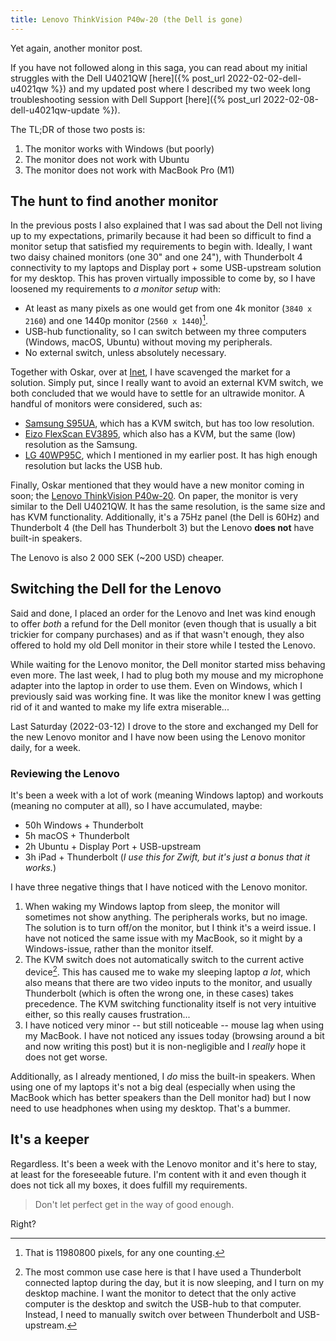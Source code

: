 ```yaml
---
title: Lenovo ThinkVision P40w-20 (the Dell is gone)
---
```


Yet again, another monitor post.

If you have not followed along in this saga, you can read about my initial struggles with the Dell U4021QW
[here]({% post_url 2022-02-02-dell-u4021qw %}) and my updated post where I described my two week long troubleshooting
session with Dell Support [here]({% post_url 2022-02-08-dell-u4021qw-update %}).

The TL;DR of those two posts is:
1. The monitor works with Windows (but poorly)
2. The monitor does not work with Ubuntu
3. The monitor does not work with MacBook Pro (M1)

## The hunt to find another monitor

In the previous posts I also explained that I was sad about the Dell not living up to my expectations, primarily because it
had been so difficult to find a monitor setup that satisfied my requirements to begin with.
Ideally, I want two daisy chained monitors (one 30" and one 24"), with Thunderbolt 4 connectivity to my laptops and
Display port + some USB-upstream solution for my desktop.
This has proven virtually impossible to come by, so I have loosened my requirements to _a monitor setup_ with:

* At least as many pixels as one would get from one 4k monitor (`3840 x 2160`) and one 1440p monitor (`2560 x 1440`)[^res].
* USB-hub functionality, so I can switch between my three computers (Windows, macOS, Ubuntu) without moving my peripherals.
* No external switch, unless absolutely necessary.

Together with Oskar, over at [Inet](https://inet.se), I have scavenged the market for a solution.
Simply put, since I really want to avoid an external KVM switch, we both concluded that we would have to settle for an
ultrawide monitor.
A handful of monitors were considered, such as:

* [Samsung S95UA](https://www.samsung.com/se/monitors/business/s95ua-49-inch-dqhd-curved-ls49a950uiuxen/), which has a KVM switch, but has too low resolution.
* [Eizo FlexScan EV3895](https://www.eizoglobal.com/products/flexscan/ev3895/index.html#tab03), which also has a KVM, but the same (low) resolution as the Samsung.
* [LG 40WP95C](https://www.inet.se/produkt/2220632/lg-40-ultrawide-40wp95c-21-9-wqhd-nano-ips-thunderbolt), which I mentioned in my earlier post.
  It has high enough resolution but lacks the USB hub.

Finally, Oskar mentioned that they would have a new monitor coming in soon; the [Lenovo ThinkVision P40w-20](https://www.lenovo.com/us/en/p/accessories-and-software/monitors/professional/62c1gar6us).
On paper, the monitor is very similar to the Dell U4021QW.
It has the same resolution, is the same size and has KVM functionality.
Additionally, it's a 75Hz panel (the Dell is 60Hz) and Thunderbolt 4 (the Dell has Thunderbolt 3) but the Lenovo **does not** have built-in speakers.

The Lenovo is also 2 000 SEK (~200 USD) cheaper.

## Switching the Dell for the Lenovo

Said and done, I placed an order for the Lenovo and Inet was kind enough to offer _both_ a refund for the Dell monitor
(even though that is usually a bit trickier for company purchases) and as if that wasn't enough, they also offered to
hold my old Dell monitor in their store while I tested the Lenovo.

While waiting for the Lenovo monitor, the Dell monitor started miss behaving even more.
The last week, I had to plug both my mouse and my microphone adapter into the laptop in order to use them.
Even on Windows, which I previously said was working fine.
It was like the monitor knew I was getting rid of it and wanted to make my life extra miserable...

Last Saturday (2022-03-12) I drove to the store and exchanged my Dell for the new Lenovo monitor and I have now been
using the Lenovo monitor daily, for a week.

### Reviewing the Lenovo

It's been a week with a lot of work (meaning Windows laptop) and workouts (meaning no computer at all), so I have
accumulated, maybe:

* 50h Windows + Thunderbolt
* 5h macOS + Thunderbolt
* 2h Ubuntu + Display Port + USB-upstream
* 3h iPad + Thunderbolt (_I use this for Zwift, but it's just a bonus that it works._)

I have three negative things that I have noticed with the Lenovo monitor.

1. When waking my Windows laptop from sleep, the monitor will sometimes not show anything.
   The peripherals works, but no image.
   The solution is to turn off/on the monitor, but I think it's a weird issue.
   I have not noticed the same issue with my MacBook, so it might by a Windows-issue, rather than the monitor itself.
2. The KVM switch does not automatically switch to the current active device[^kvm].
   This has caused me to wake my sleeping laptop _a lot_, which also means that there are two video inputs to the
   monitor, and usually Thunderbolt (which is often the wrong one, in these cases) takes precedence.
   The KVM switching functionality itself is not very intuitive either, so this really causes frustration...
3. I have noticed very minor -- but still noticeable -- mouse lag when using my MacBook.
   I have not noticed any issues today (browsing around a bit and now writing this post) but it is non-negligible and
   I _really_ hope it does not get worse.

Additionally, as I already mentioned, I _do_ miss the built-in speakers.
When using one of my laptops it's not a big deal (especially when using the MacBook which has better speakers than
the Dell monitor had) but I now need to use headphones when using my desktop.
That's a bummer.

## It's a keeper

Regardless.
It's been a week with the Lenovo monitor and it's here to stay, at least for the foreseeable future.
I'm content with it and even though it does not tick all my boxes, it does fulfill my requirements.

> Don't let perfect get in the way of good enough.

Right?

<!-- -->
[^res]: That is 11980800 pixels, for any one counting.
[^kvm]: The most common use case here is that I have used a Thunderbolt connected laptop during the day, but it is now sleeping, and I turn on my desktop machine.
        I want the monitor to detect that the only active computer is the desktop and switch the USB-hub to that computer.
        Instead, I need to manually switch over between Thunderbolt and USB-upstream.